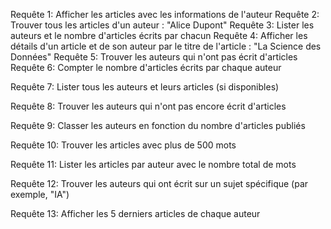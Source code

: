 Requête 1: Afficher les articles avec les informations de l'auteur
Requête 2: Trouver tous les articles d'un auteur : "Alice Dupont"
Requête 3: Lister les auteurs et le nombre d'articles écrits par chacun 
Requête 4: Afficher les détails d'un article et de son auteur par le titre de l'article : "La Science des Données"
Requête 5: Trouver les auteurs qui n'ont pas écrit d'articles
Requête 6: Compter le nombre d'articles écrits par chaque auteur

Requête 7: Lister tous les auteurs et leurs articles (si disponibles)

Requête 8: Trouver les auteurs qui n'ont pas encore écrit d'articles


Requête 9: Classer les auteurs en fonction du nombre d'articles publiés

Requête 10: Trouver les articles avec plus de 500 mots

Requête 11: Lister les articles par auteur avec le nombre total de mots

Requête 12: Trouver les auteurs qui ont écrit sur un sujet spécifique (par exemple, "IA")

Requête 13: Afficher les 5 derniers articles de chaque auteur
